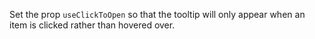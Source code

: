 Set the prop `useClickToOpen` so that the tooltip will only appear when an item is clicked rather than hovered over.